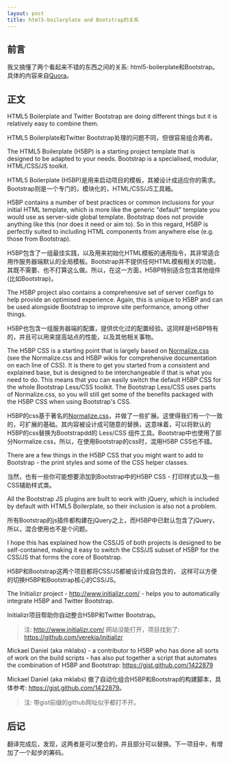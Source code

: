 ```yaml
---
layout: post
title: html5-boilerplate and Bootstrap的关系
---
```


## 前言

我又搞懂了两个看起来不错的东西之间的关系: html5-boilerplate和Bootstrap。具体的内容来自[Quora](https://www.quora.com/Is-Bootstrap-a-complement-or-an-alternative-to-HTML5-Boilerplate-or-viceversa/answer/Nicolas-Gallagher)。

## 正文

HTML5 Boilerplate and Twitter Bootstrap are doing different things but it is relatively easy to combine them.

HTML5 Boilerplate和Twitter Bootstrap处理的问题不同，但很容易组合两者。

The HTML5 Boilerplate (H5BP) is a starting project template that is designed to be adapted to your needs. Bootstrap is a specialised, modular, HTML/CSS/JS toolkit.

HTML5 Boilerplate (H5BP)是用来启动项目的模板，其被设计成适应你的需求。Bootstrap则是一个专门的，模块化的，HTML/CSS/JS工具箱。

H5BP contains a number of best practices or common inclusions for your initial HTML template, which is more like the generic "default" template you would use as server-side global template. Bootstrap does not provide anything like this (nor does it need or aim to). So in this regard, H5BP is perfectly suited to including HTML components from anywhere else (e.g. those from Bootstrap).

H5BP包含了一组最佳实践，以及用来初始化HTML模板的通用指令，其非常适合用作服务器端默认的全局模板。Bootstrap并不提供任何HTML模板相关的功能，其既不需要、也不打算这么做。所以，在这一方面，H5BP特别适合包含其他组件(比如Bootstrap)。

The H5BP project also contains a comprehensive set of server configs to help provide an optimised experience. Again, this is unique to H5BP and can be used alongside Bootstrap to improve site performance, among other things.

H5BP也包含一组服务器端的配置，提供优化过的配置经验。这同样是H5BP特有的，并且可以用来提高站点的性能，以及其他相关事物。

The H5BP CSS is a starting point that is largely based on [Normalize.css](https://github.com/necolas/normalize.css) (see the Normalize.css and H5BP wikis for comprehensive documentation on each line of CSS). It is there to get you started from a consistent and explained base, but is designed to be interchangeable if that is what you need to do. This means that you can easily switch the default H5BP CSS for the whole Bootstrap Less/CSS toolkit. The Bootstrap Less/CSS uses parts of Normalize.css, so you will still get some of the benefits packaged with the H5BP CSS when using Bootstrap's CSS.

H5BP的css基于著名的[Normalize.css](https://github.com/necolas/normalize.css)，并做了一些扩展。这使得我们有一个一致的，可扩展的基础。其内容被设计成可随意的替换，这意味着，可以将默认的H5BP的css替换为Bootstrapdd的 Less/CSS 组件工具。Bootstrap中也使用了部分Normalize.css，所以，在使用Bootstrap的css时，混用H5BP CSS也不错。

There are a few things in the H5BP CSS that you might want to add to Bootstrap - the print styles and some of the CSS helper classes.

当然，也有一些你可能想要添加到Bootstrap中的H5BP CSS - 打印样式以及一些CSS辅助样式类。

All the Bootstrap JS plugins are built to work with jQuery, which is included by default with HTML5 Boilerplate, so their inclusion is also not a problem.

所有Bootstrap的js插件都构建在jQuery之上，而H5BP中已默认包含了jQuery，所以，混合使用也不是个问题。

I hope this has explained how the CSS/JS of both projects is designed to be self-contained, making it easy to switch the CSS/JS subset of H5BP for the CSS/JS that forms the core of Bootstrap.

H5BP和Bootstrap这两个项目都将CSS/JS都被设计成自包含的， 这样可以方便的切换H5BP和Bootstrap核心的CSS/JS。

The Initializr project - http://www.initializr.com/ - helps you to automatically integrate H5BP and Twitter Bootstrap.

Initializr项目帮助你自动整合H5BP和Twitter Bootstrap。

> 注: <http://www.initializr.com/> 网站没能打开，项目找到了: https://github.com/verekia/initializr

Mickael Daniel (aka mklabs) - a contributor to H5BP who has done all sorts of work on the build scripts - has also put together a script that automates the combination of H5BP and Bootstrap: https://gist.github.com/1422879

Mickael Daniel (aka mklabs) 做了自动化组合H5BP和Bootstrap的构建脚本，具体参考: <https://gist.github.com/1422879>。

> 注:  带gist前缀的github网址似乎都打不开。

## 后记

翻译完成后，发现，这两者是可以整合的，并且部分可以替换。下一项目中，有增加了一个起步的筹码。
